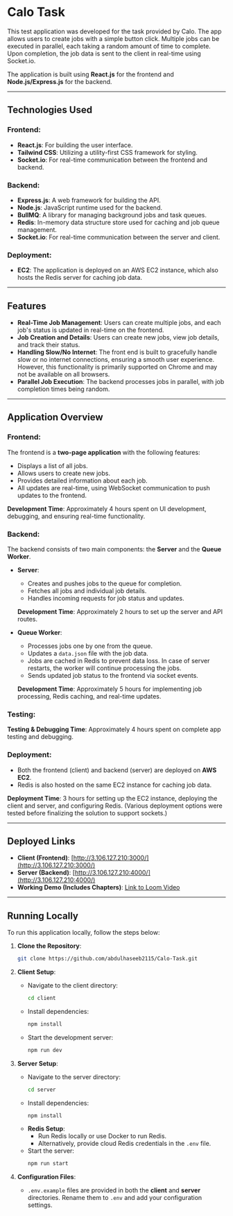 # Calo Task

This test application was developed for the task provided by Calo. The app allows users to create jobs with a simple button click. Multiple jobs can be executed in parallel, each taking a random amount of time to complete. Upon completion, the job data is sent to the client in real-time using Socket.io.

The application is built using **React.js** for the frontend and **Node.js/Express.js** for the backend.

---

## Technologies Used

### Frontend:
- **React.js**: For building the user interface.
- **Tailwind CSS**: Utilizing a utility-first CSS framework for styling.
- **Socket.io**: For real-time communication between the frontend and backend.

### Backend:
- **Express.js**: A web framework for building the API.
- **Node.js**: JavaScript runtime used for the backend.
- **BullMQ**: A library for managing background jobs and task queues.
- **Redis**: In-memory data structure store used for caching and job queue management.
- **Socket.io**: For real-time communication between the server and client.

### Deployment:
- **EC2**: The application is deployed on an AWS EC2 instance, which also hosts the Redis server for caching job data.

---

## Features

- **Real-Time Job Management**: Users can create multiple jobs, and each job's status is updated in real-time on the frontend.
- **Job Creation and Details**: Users can create new jobs, view job details, and track their status.
- **Handling Slow/No Internet**: The front end is built to gracefully handle slow or no internet connections, ensuring a smooth user experience. However, this functionality is primarily supported on Chrome and may not be available on all browsers.
- **Parallel Job Execution**: The backend processes jobs in parallel, with job completion times being random.

---

## Application Overview

### Frontend:
The frontend is a **two-page application** with the following features:
- Displays a list of all jobs.
- Allows users to create new jobs.
- Provides detailed information about each job.
- All updates are real-time, using WebSocket communication to push updates to the frontend.

**Development Time**: Approximately 4 hours spent on UI development, debugging, and ensuring real-time functionality.

### Backend:
The backend consists of two main components: the **Server** and the **Queue Worker**.

- **Server**:
  - Creates and pushes jobs to the queue for completion.
  - Fetches all jobs and individual job details.
  - Handles incoming requests for job status and updates.
  
  **Development Time**: Approximately 2 hours to set up the server and API routes.

- **Queue Worker**:
  - Processes jobs one by one from the queue.
  - Updates a `data.json` file with the job data.
  - Jobs are cached in Redis to prevent data loss. In case of server restarts, the worker will continue processing the jobs.
  - Sends updated job status to the frontend via socket events.

  **Development Time**: Approximately 5 hours for implementing job processing, Redis caching, and real-time updates.

### Testing:
**Testing & Debugging Time**: Approximately 4 hours spent on complete app testing and debugging.

### Deployment:
- Both the frontend (client) and backend (server) are deployed on **AWS EC2**.
- Redis is also hosted on the same EC2 instance for caching job data.

**Deployment Time**: 3 hours for setting up the EC2 instance, deploying the client and server, and configuring Redis. (Various deployment options were tested before finalizing the solution to support sockets.)

---

## Deployed Links
- **Client (Frontend)**: [http://3.106.127.210:3000/](http://3.106.127.210:3000/)
- **Server (Backend)**: [http://3.106.127.210:4000/](http://3.106.127.210:4000/)
- **Working Demo (Includes Chapters)**: [Link to Loom Video](https://share.vidyard.com/watch/y2EJhQvkjUVai55g5FFwch?)

---

## Running Locally

To run this application locally, follow the steps below:

1. **Clone the Repository**:
   ```bash
   git clone https://github.com/abdulhaseeb2115/Calo-Task.git
   ```

2. **Client Setup**:
   - Navigate to the client directory:
     ```bash
     cd client
     ```
   - Install dependencies:
     ```bash
     npm install
     ```
   - Start the development server:
     ```bash
     npm run dev
     ```

3. **Server Setup**:
   - Navigate to the server directory:
     ```bash
     cd server
     ```
   - Install dependencies:
     ```bash
     npm install
     ```
   - **Redis Setup**:
     - Run Redis locally or use Docker to run Redis.
     - Alternatively, provide cloud Redis credentials in the `.env` file.
   - Start the server:
     ```bash
     npm run start
     ```

4. **Configuration Files**:
   - `.env.example` files are provided in both the **client** and **server** directories. Rename them to `.env` and add your configuration settings.
